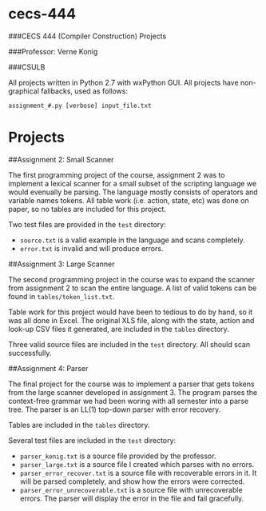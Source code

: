 cecs-444
========

###CECS 444 (Compiler Construction) Projects

###Professor: Verne Konig

###CSULB

All projects written in Python 2.7 with wxPython GUI. All projects have 
non-graphical fallbacks, used as follows:

`assignment_#.py [verbose] input_file.txt`

Projects
========

##Assignment 2: Small Scanner

   The first programming project of the course, assignment 2 was to implement 
   a lexical scanner for a small subset of the scripting language we would 
   evenually be parsing. The language mostly consists of operators and variable
   names tokens. All table work (i.e. action, state, etc) was done on paper, so
   no tables are included for this project.
   
   Two test files are provided in the `test` directory:
   * `source.txt` is a valid example in the language and scans completely.
   * `error.txt` is invalid and will produce errors.
   
##Assignment 3: Large Scanner

   The second programming project in the course was to expand the scanner from
   assignment 2 to scan the entire language. A list of valid tokens can be 
   found in `tables/token_list.txt`. 
   
   Table work for this project would have been to tedious to do by hand, so it
   was all done in Excel. The original XLS file, along with the state, action 
   and look-up CSV files it generated, are included in the `tables` directory.
   
   Three valid source files are included in the `test` directory. All should 
   scan successfully.
   
##Assignment 4: Parser

   The final project for the course was to implement a parser that gets tokens
   from the large scanner developed in assignment 3. The program parses the 
   context-free grammar we had been woring with all semester into a parse tree.
   The parser is an LL(1) top-down parser with error recovery.
   
   Tables are included in the `tables` directory. 
   
   Several test files are included in the `test` directory:
   * `parser_konig.txt` is a source file provided by the professor.
   * `parser_large.txt` is a source file I created which parses with no errors.
   * `parser_error_recover.txt` is a source file with recoverable errors in it.
     It will be parsed completely, and show how the errors were corrected.
   * `parser_error_unrecoverable.txt` is a source file with unrecoverable 
     errors. The parser will display the error in the file and fail gracefully.
